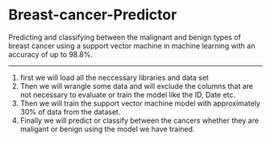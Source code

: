 # Breast-cancer-Predictor
Predicting and classifying between the malignant and benign types of breast cancer using a support vector machine in machine learning with an accuracy of up to 98.8%.

_____________________________________________________________________________________________________________________________________________________________
1. first we will load all the neccessary libraries and data set
2. Then we will wrangle some data and will exclude the columns that are not necessary to evaluate or train the model like the ID, Date etc.
3. Then we will train the support vector machine model with approximately 30% of data from the dataset.
4. Finally we will predict or classify between the cancers whether they are maligant or benign using the model we have trained. 
